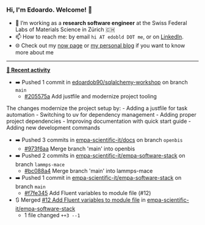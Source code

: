 ### Hi, I'm Edoardo. Welcome! 👋 

- 🔭 I’m working as a **research software engineer** at the Swiss Federal Labs of Materials Science in Zürich 🇨🇭
- 📫 How to reach me: by email `hi AT edobld DOT me`, or on [LinkedIn](https://linkedin.com/in/edobld).
- 🌐 Check out my [now page](https://edoardob.im/now) or [my personal blog](https://blog.edoardob.im) if you want to know more about me

---

**[📰 Recent activity](https://github.com/edoardob90)**
* ➡️ Pushed 1 commit in [edoardob90/sqlalchemy-workshop](https://github.com/edoardob90/sqlalchemy-workshop) on branch `main`
  * [#205575a](https://github.com/edoardob90/sqlalchemy-workshop/commit/205575a) Add justfile and modernize project tooling

The changes modernize the project setup by: - Adding a justfile for task
automation - Switching to uv for dependency management - Adding proper project
dependencies - Improving documentation with quick start guide - Adding new
development commands
* ➡️ Pushed 3 commits in [empa-scientific-it/docs](https://github.com/empa-scientific-it/docs) on branch `openbis`
  * [#973f6aa](https://github.com/empa-scientific-it/docs/commit/973f6aa) Merge branch &#39;main&#39; into openbis
* ➡️ Pushed 2 commits in [empa-scientific-it/empa-software-stack](https://github.com/empa-scientific-it/empa-software-stack) on branch `lammps-mace`
  * [#bc088a4](https://github.com/empa-scientific-it/empa-software-stack/commit/bc088a4) Merge branch &#39;main&#39; into lammps-mace
* ➡️ Pushed 1 commit in [empa-scientific-it/empa-software-stack](https://github.com/empa-scientific-it/empa-software-stack) on branch `main`
  * [#f7fe345](https://github.com/empa-scientific-it/empa-software-stack/commit/f7fe345) Add Fluent variables to module file (#12)
* 🔃 Merged [#12 Add Fluent variables to module file](https://github.com/empa-scientific-it/empa-software-stack/pull/12) in [empa-scientific-it/empa-software-stack](https://github.com/empa-scientific-it/empa-software-stack)
  * 1 file changed `++3 --1`


